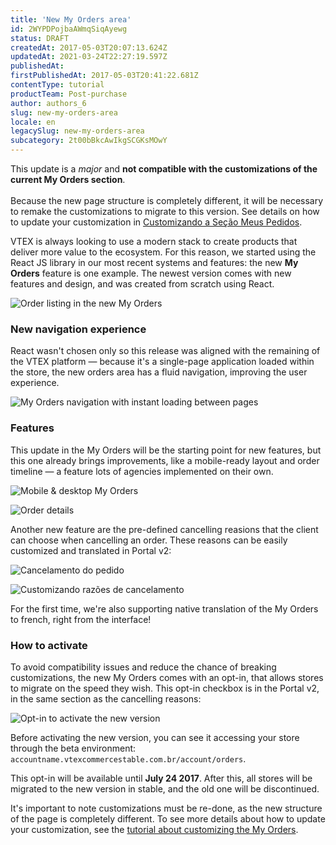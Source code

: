 ```yaml
---
title: 'New My Orders area'
id: 2WYPDPojbaAWmqSiqAyewg
status: DRAFT
createdAt: 2017-05-03T20:07:13.624Z
updatedAt: 2021-03-24T22:27:19.597Z
publishedAt: 
firstPublishedAt: 2017-05-03T20:41:22.681Z
contentType: tutorial
productTeam: Post-purchase
author: authors_6
slug: new-my-orders-area
locale: en
legacySlug: new-my-orders-area
subcategory: 2t00bBkcAwIkgSCGKsMOwY
---
```


<div class="alert alert-warning">
This update is a <em>major</em> and <strong>not compatible with the customizations of the current My Orders section</strong>. 
<br />
<br />
Because the new page structure is completely different, it will be necessary to remake the customizations to migrate to this version. See details on how to update your customization in <a href="http://help.vtex.com/pt/tutorial/customizando-a-secao-meus-pedidos">Customizando a Seção Meus Pedidos</a>.
</div>

VTEX is always looking to use a modern stack to create products that deliver more value to the ecosystem. For this reason, we started using the React JS library in our most recent systems and features: the new **My Orders** feature is one example. The newest version comes with new features and design, and was created from scratch using React.

![Order listing in the new My Orders](//images.contentful.com/alneenqid6w5/5iEOW4etrGO208I4gMiqmq/3db31b5565b297daff34247be23dc7f0/my-orders-blog-1.png)

### New navigation experience

React wasn't chosen only so this release was aligned with the remaining of the VTEX platform — because it's a single-page application loaded within the store, the new orders area has a fluid navigation, improving the user experience.

![My Orders navigation with instant loading between pages](//images.contentful.com/alneenqid6w5/6LN7wTA0k8maaaGGwicqkG/cb11a2c95c14d9c707e5c2a50de3ffd5/MOg.gif)

### Features

This update in the My Orders will be the starting point for new features, but this one already brings improvements, like a mobile-ready layout and order timeline — a feature lots of agencies implemented on their own.

![Mobile & desktop My Orders](//images.contentful.com/alneenqid6w5/5PiNAlG8LekCssuiq2kuQ2/28b4d60785682b7b4a53a1583b11c9bf/my-orders-blog-2.png) 

![Order details](//images.contentful.com/alneenqid6w5/1p3u7cATQAIgyEMAQCsyKa/151bd1aa2063456420a6716b4f6c57ad/my-orders-blog-3.png) 


Another new feature are the pre-defined cancelling reasions that the client can choose when cancelling an order. These reasons can be easily customized and translated in Portal v2:

![Cancelamento do pedido](//images.contentful.com/alneenqid6w5/4KBPK3bXf2e8aO2MYkikAY/ce0f45e9fc81f778cfbf6c5904b9f39e/my-orders-blog-4.png) 

![Customizando razões de cancelamento](//images.contentful.com/alneenqid6w5/3Na3wIvSRG6ygy4YgkgICC/24e1ad1513b367326c46a481c0d79bcc/my-orders-blog-5.png)

For the first time, we're also supporting native translation of the My Orders to french, right from the interface!

### How to activate

To avoid compatibility issues and reduce the chance of breaking customizations, the new My Orders comes with an opt-in, that allows stores to migrate on the speed they wish. This opt-in checkbox is in the Portal v2, in the same section as the cancelling reasons:

![Opt-in to activate the new version](//images.contentful.com/alneenqid6w5/Nf4NJcrnMWQEay0YmW0IU/af155d35e2db7ab7a8fa8f8e0ec8462e/MO6.png)

Before activating the new version, you can see it accessing your store through the beta environment: `accountname.vtexcommercestable.com.br/account/orders`.

This opt-in will be available until **July 24 2017**. After this, all stores will be migrated to the new version in stable, and the old one will be discontinued.

It's important to note customizations must be re-done, as the new structure of the page is completely different. To see more details about how to update your customization, see the [tutorial about customizing the My Orders](http://help.vtex.com/pt/tutorial/customizando-a-secao-meus-pedidos).
